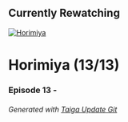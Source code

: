 ﻿
## Currently Rewatching

[![Horimiya](https://s4.anilist.co/file/anilistcdn/media/anime/cover/medium/bx124080-h8EPH92nyRfS.jpg)](https://anilist.co/anime/124080)

# Horimiya (13/13)

### Episode 13 - 

###### *Generated with [Taiga Update Git](https://github.com/nike4613/taiga-update-git)*